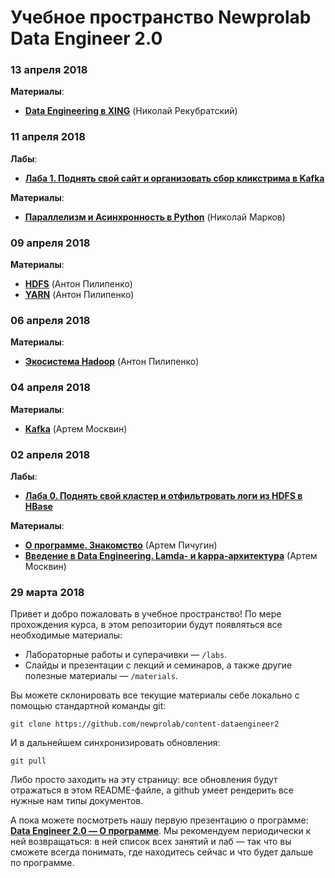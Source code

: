 # Учебное пространство Newprolab Data Engineer 2.0

### 13 апреля 2018

**Материалы**:

* [**Data Engineering в XING**](materials/2018-04-13_Data-Engineering-в-XING_Николай-Рекубратский.pdf) (Николай Рекубратский)

### 11 апреля 2018

**Лабы**:

* [**Лаба 1. Поднять свой сайт и организовать сбор кликстрима в Kafka**](labs/lab01)

**Материалы**:

* [**Параллелизм и Асинхронность в Python**](materials/2018-04-11_Параллелизм-и-Асинхронность-в-Python_Николай-Марков.pdf) (Николай Марков)

### 09 апреля 2018

**Материалы**:

* [**HDFS**](materials/2018-04-09_HDFS_Антон-Пилипенко.pdf) (Антон Пилипенко)
* [**YARN**](materials/2018-04-09_YARN_Антон-Пилипенко.pdf) (Антон Пилипенко)

### 06 апреля 2018

**Материалы**:

* [**Экосистема Hadoop**](materials/2018-04-06_Экосистема-Hadoop_Антон-Пилипенко.pdf) (Антон Пилипенко)

### 04 апреля 2018

**Материалы**:

* [**Kafka**](materials/2018-04-04_Kafka_Артем-Москвин.pdf) (Артем Москвин)

### 02 апреля 2018

**Лабы**:

* [**Лаба 0. Поднять свой кластер и отфильтровать логи из HDFS в HBase**](labs/lab00)

**Материалы**:

* [**О программе. Знакомство**](materials/2018-04-02_О-программе_Артем-Пичугин.pdf) (Артем Пичугин)
* [**Введение в Data Engineering. Lamda- и kappa-архитектура**](materials/2018-04-02_Введение-в-DE_Артем-Москвин.pdf) (Артем Москвин)

### 29 марта 2018

Привет и добро пожаловать в учебное пространство! По мере прохождения курса, в этом репозитории будут появляться все необходимые материалы:
* Лабораторные работы и суперачивки — `/labs`. 
* Слайды и презентации с лекций и семинаров, а также другие полезные материалы — `/materials`.

Вы можете склонировать все текущие материалы себе локально с помощью стандартной команды git:

`git clone https://github.com/newprolab/content-dataengineer2`

И в дальнейшем синхронизировать обновления:

`git pull`

Либо просто заходить на эту страницу: все обновления будут отражаться в этом README-файле, а github умеет рендерить все нужные нам типы документов.

А пока можете посмотреть нашу первую презентацию о программе: **[Data Engineer 2.0 — О программе](materials/2018-04-02_О-программе_Артем-Пичугин.pdf)**. Мы рекомендуем периодически к ней возвращаться: в ней список всех занятий и лаб — так что вы сможете всегда понимать, где находитесь сейчас и что будет дальше по программе.

